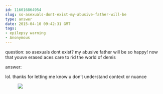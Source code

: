 ```yaml
---
id: 116016864954
slug: so-asexuals-dont-exist-my-abusive-father-will-be
type: answer
date: 2015-04-10 09:42:31 GMT
tags:
- epilepsy warning
- Anonymous
---
```

question: so asexuals dont exist? my abusive father will be so happy! now that youve erased aces care to rid the world of demis

answer: <p>lol. thanks for letting me know u don’t understand context or nuance</p><figure class="tmblr-full" data-orig-height="320" data-orig-width="500"><img src="https://31.media.tumblr.com/faa4ae215c205b9e1b24b2ed18332ef1/tumblr_inline_nml4anCcEN1rdzs46_500.gif" data-orig-height="320" data-orig-width="500"></figure>